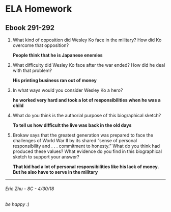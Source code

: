 # ELA Homework
## Ebook 291-292

1. What kind of opposition did Wesley Ko face in the military? How did Ko overcome that opposition?

    **People think that he is Japanese enemies**

2. What difficulty did Wesley Ko face after the war ended? How did he deal with that problem?

    **His printing business ran out of money**

3. In what ways would you consider Wesley Ko a hero?

    **he worked very hard and took a lot of responsibilities when he was a child** 

4. What do you think is the authorial purpose of this biographical sketch?

    **To tell us how difficult the live was back in the old days**

5. Brokaw says that the greatest generation was prepared to face the challenges of World War II by its shared “sense of personal responsibility and . . . commitment to honesty.” What do you think had produced these values? What evidence do you find in this biographical sketch to support your answer?

    **That kid had a lot of personal responsibilities like his lack of money. But he also have to serve in the military**

---
###### Eric Zhu - 8C - 4/30/18
###### be happy :)